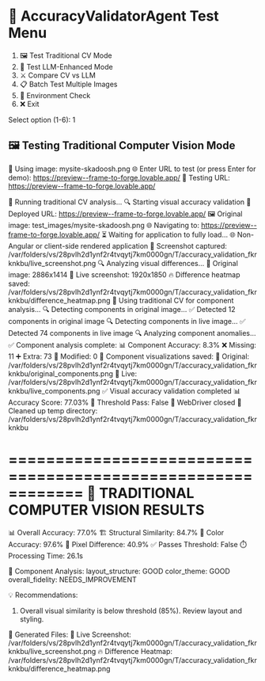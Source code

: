 🧪 AccuracyValidatorAgent Test Menu
========================================
1. 🖼️  Test Traditional CV Mode
2. 🧠  Test LLM-Enhanced Mode
3. ⚔️  Compare CV vs LLM
4. 📋  Batch Test Multiple Images
5. 🔧  Environment Check
6. ❌  Exit

Select option (1-6): 1

🖼️ Testing Traditional Computer Vision Mode
--------------------------------------------------
📸 Using image: mysite-skadoosh.png
🌐 Enter URL to test (or press Enter for demo): https://preview--frame-to-forge.lovable.app/
🔗 Testing URL: https://preview--frame-to-forge.lovable.app/

🚀 Running traditional CV analysis...
🔍 Starting visual accuracy validation
   📱 Deployed URL: https://preview--frame-to-forge.lovable.app/
   🖼️ Original image: test_images/mysite-skadoosh.png
🌐 Navigating to: https://preview--frame-to-forge.lovable.app/
⏳ Waiting for application to fully load...
🌐 Non-Angular or client-side rendered application
📸 Screenshot captured: /var/folders/vs/28pvlh2d1ynf2r4tvqytj7km0000gn/T/accuracy_validation_fkrknkbu/live_screenshot.png
🔍 Analyzing visual differences...
📏 Original image: 2886x1414
📏 Live screenshot: 1920x1850
🔥 Difference heatmap saved: /var/folders/vs/28pvlh2d1ynf2r4tvqytj7km0000gn/T/accuracy_validation_fkrknkbu/difference_heatmap.png
🧩 Using traditional CV for component analysis...
🔍 Detecting components in original image...
✅ Detected 12 components in original image
🔍 Detecting components in live image...
✅ Detected 74 components in live image
🔍 Analyzing component anomalies...
✅ Component analysis complete:
   📊 Component Accuracy: 8.3%
   ❌ Missing: 11
   ➕ Extra: 73
   🔄 Modified: 0
🧩 Component visualizations saved:
   📸 Original: /var/folders/vs/28pvlh2d1ynf2r4tvqytj7km0000gn/T/accuracy_validation_fkrknkbu/original_components.png
   📸 Live: /var/folders/vs/28pvlh2d1ynf2r4tvqytj7km0000gn/T/accuracy_validation_fkrknkbu/live_components.png
✅ Visual accuracy validation completed
   📊 Accuracy Score: 77.03%
   🎯 Threshold Pass: False
🧹 WebDriver closed
🧹 Cleaned up temp directory: /var/folders/vs/28pvlh2d1ynf2r4tvqytj7km0000gn/T/accuracy_validation_fkrknkbu

============================================================
🎯 TRADITIONAL COMPUTER VISION RESULTS
============================================================
📊 Overall Accuracy: 77.0%
🏗️ Structural Similarity: 84.7%
🎨 Color Accuracy: 97.6%
📏 Pixel Difference: 40.9%
✅ Passes Threshold: False
⏱️ Processing Time: 26.1s

🧩 Component Analysis:
   layout_structure: GOOD
   color_theme: GOOD
   overall_fidelity: NEEDS_IMPROVEMENT

💡 Recommendations:
   1. Overall visual similarity is below threshold (85%). Review layout and styling.

📁 Generated Files:
   📸 Live Screenshot: /var/folders/vs/28pvlh2d1ynf2r4tvqytj7km0000gn/T/accuracy_validation_fkrknkbu/live_screenshot.png
   🔥 Difference Heatmap: /var/folders/vs/28pvlh2d1ynf2r4tvqytj7km0000gn/T/accuracy_validation_fkrknkbu/difference_heatmap.png